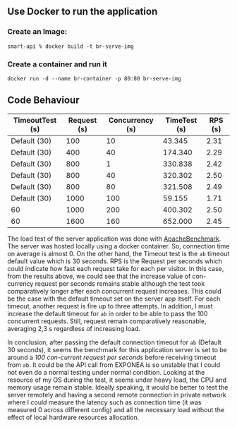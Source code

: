 ## Use Docker to run the application

### Create an Image: 
`smart-api % docker build -t br-serve-img`

### Create a container and run it
`docker run -d --name br-container -p 80:80 br-serve-img`

## Code Behaviour
| TimeoutTest (s) | Request (s) | Concurrency (s) | TimeTest (s) | RPS  (s) |
| --------------- | ----------- | --------------- | ------------ | -------- |
| Default (30)    | 100         | 10              | 43.345       | 2.31     |
| Default (30)    | 400         | 40              | 174.340      | 2.29     |
| Default (30)    | 800         | 1               | 330.838      | 2.42     |
| Default (30)    | 800         | 40              | 320.302      | 2.50     |
| Default (30)    | 800         | 80              | 321.508      | 2.49     |
| Default (30)    | 1000        | 100             | 59.155       | 1.71     |
| 60              | 1000        | 200             | 400.302      | 2.50     |
| 60              | 1600        | 160             | 652.000      | 2.45     |

The load test of the server application was done with [ApacheBenchmark](https://httpd.apache.org/docs/2.4/programs/ab.html). The server was hosted locally using a docker container. So, connection time on average is almost 0. On the other hand, the Timeout test is the `ab` timeout default value which is 30 seconds. RPS is the Request per seconds which could indicate how fast each request take for each per visitor. In this case, from the results above, we could see that the increase value of con-currency request per seconds remains stable although the test took comparatively longer after each concurrent request increases. This could be the case with the default timeout set on the server app itself. For each timeout, another request is fire up to three attempts. In addition, I must increase the default timeout for `ab` in order to be able to pass the 100 concurrent requests. Still, request remain comparatively reasonable, averaging 2,3 s regardless of increasing load. 

In conclusion, after passing the default connection timeout for `ab` (Default 30 seconds), it seems the benchmark for this application server is set to be around a *100 con-current request per seconds* before receiving timeout from `ab`. It could be the API call from EXPONEA is so unstable that I could not even do a normal testing under normal condition. Looking at the resource of my OS during the test, it seems under heavy load, the CPU and memory usage remain stable. Ideally speaking, it would be better to test the server remotely and having a second remote connection in private network where I could measure the latency such as connection time (it was measured 0 across different config) and all the necessary load without the effect of local hardware resources allocation. 
